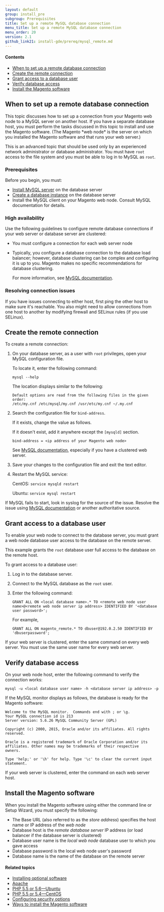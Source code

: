 ```yaml
---
layout: default
group: install_pre
subgroup: Prerequisites
title: Set up a remote MySQL database connection
menu_title: Set up a remote MySQL database connection
menu_order: 20
version: 2.1
github_link21: install-gde/prereq/mysql_remote.md
---
```


#### Contents

*	<a href="#instgde-prereq-mysql-remote-over">When to set up a remote database connection</a>
*	<a href="#instgde-prereq-mysql-remote-create">Create the remote connection</a>
*	<a href="#instgde-prereq-mysql-remote-access">Grant access to a database user</a>
*	<a href="#instgde-prereq-mysql-remote-verify">Verify database access</a>
*	<a href="#instgde-prereq-mysql-remote-install">Install the Magento software</a>

<h2 id="instgde-prereq-mysql-remote-over">When to set up a remote database connection</h2>
This topic discusses how to set up a connection from your Magento web node to a MySQL server on another host. If you have a separate database host, you must perform the tasks discussed in this topic to install and use the Magento software. (The Magento *web node* is the server on which you installed the Magento software and that runs your web server.)

<div class="bs-callout bs-callout-info" id="info">
  <p>This is an advanced topic that should be used only by an experienced network administrator or database administrator. You must have <code>root</code> access to the file system and you must be able to log in to MySQL as <code>root</code>.</p>
</div>

### Prerequisites
Before you begin, you must:

*	<a href="{{ site.gdeurl21 }}install-gde/prereq/mysql.html">Install MySQL server</a> on the database server 
*	<a href="{{ site.gdeurl21 }}install-gde/prereq/mysql.html#instgde-prereq-mysql-config">Create a database instance</a> on the database server
*	Install the MySQL client on your Magento web node. Consult MySQL documentation for details.

### High availability
Use the following guidelines to configure remote database connections if your web server or database server are clustered:

*	You must configure a connection for each web server node
*	Typically, you configure a database connection to the database load balancer; however, database clustering can be complex and configuring it is up to you. Magento makes no specific recommendations for database clustering.

	For more information, see <a href="https://dev.mysql.com/doc/refman/5.6/en/mysql-cluster.html" target="_blank">MySQL documentation</a>.

### Resolving connection issues
If you have issues connecting to either host, first ping the other host to make sure it's reachable. You also might need to allow connections from one host to another by modifying firewall and SELinux rules (if you use SELinux).

<h2 id="instgde-prereq-mysql-remote-create">Create the remote connection</h2>
To create a remote connection:

1.	On your database server, as a user with `root` privileges, open your MySQL configuration file.

	To locate it, enter the following command:

		mysql --help

	The location displays similar to the following:

		Default options are read from the following files in the given order:
		/etc/my.cnf /etc/mysql/my.cnf /usr/etc/my.cnf ~/.my.cnf

3.	Search the configuration file for `bind-address`.

	If it exists, change the value as follows. 

	If it doesn't exist, add it anywhere except the `[mysqld]` section.

		bind-address = <ip address of your Magento web node>

	See <a href="https://dev.mysql.com/doc/refman/5.6/en/server-options.html" target="_blank">MySQL documentation</a>, especially if you have a clustered web server.

3.	Save your changes to the configuration file and exit the text editor.
4.	Restart the MySQL service:

	CentOS: `service mysqld restart`

	Ubuntu: `service mysql restart`

<div class="bs-callout bs-callout-info" id="info">
  	<p>If MySQL fails to start, look in syslog for the source of the issue. Resolve the issue using <a href="https://dev.mysql.com/doc/refman/5.6/en/server-options.html#option_mysqld_bind-address" target="_blank">MySQL documentation</a> or another authoritative source.</p>
</div>

<h2 id="instgde-prereq-mysql-remote-access">Grant access to a database user</h2>
To enable your web node to connect to the database server, you must grant a web node database user access to the database on the remote server.

This example grants the `root` database user full access to the database on the remote host.

To grant access to a database user:

1.	Log in to the database server.
2.	Connect to the MySQL database as the `root` user.
3.	Enter the following command:

		GRANT ALL ON <local database name>.* TO <remote web node user name>@<remote web node server ip address> IDENTIFIED BY '<database user password>';

	For example,

		GRANT ALL ON magento_remote.* TO dbuser@192.0.2.50 IDENTIFIED BY 'dbuserpassword';

<div class="bs-callout bs-callout-info" id="info">
  <p>If your web server is clustered, enter the same command on every web server. You must use the same user name for every web server.</p>
</div>

<h2 id="instgde-prereq-mysql-remote-verify">Verify database access</h2>
On your web node host, enter the following command to verify the connection works:

	mysql -u <local database user name> -h <database server ip address> -p

If the MySQL monitor displays as follows, the database is ready for the Magento software:

	Welcome to the MySQL monitor.  Commands end with ; or \g.
	Your MySQL connection id is 213
	Server version: 5.6.26 MySQL Community Server (GPL)

	Copyright (c) 2000, 2015, Oracle and/or its affiliates. All rights reserved.

	Oracle is a registered trademark of Oracle Corporation and/or its
	affiliates. Other names may be trademarks of their respective
	owners.

	Type 'help;' or '\h' for help. Type '\c' to clear the current input statement.

If your web server is clustered, enter the command on each web server host.


<h2 id="instgde-prereq-mysql-remote-install">Install the Magento software</h2>
When you install the Magento software using either the command line or Setup Wizard, you must specify the following:

*	The Base URL (also referred to as the *store address*) specifies the host name or IP address of the *web node*
*	Database host is the *remote database server* IP address (or load balancer if the database server is clustered)
*	Database user name is the *local web node* database user to which you gave access
*	Database password is the local web node user's password
*	Database name is the name of the database on the remote server


#### Related topics

*	<a href="{{ site.gdeurl21 }}install-gde/prereq/optional.html">Installing optional software</a>
*	<a href="{{ site.gdeurl21 }}install-gde/prereq/apache.html">Apache</a>
*	<a href="{{ site.gdeurl21 }}install-gde/prereq/php-ubuntu.html">PHP 5.5 or 5.6&mdash;Ubuntu</a>
*	<a href="{{ site.gdeurl21 }}install-gde/prereq/php-centos.html">PHP 5.5 or 5.4&mdash;CentOS</a>
*	<a href="{{ site.gdeurl21 }}install-gde/prereq/security.html">Configuring security options</a>
*	<a href="{{ site.gdeurl21 }}install-gde/install/pre-install.html">Ways to install the Magento software</a>
